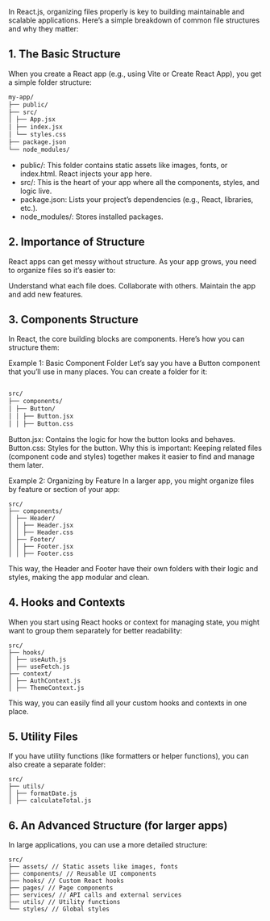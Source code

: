 In React.js, organizing files properly is key to building maintainable and scalable applications. Here’s a simple breakdown of common file structures and why they matter:

## 1. The Basic Structure
   When you create a React app (e.g., using Vite or Create React App), you get a simple folder structure:

```bash
my-app/
├── public/
├── src/
│ ├── App.jsx
│ ├── index.jsx
│ └── styles.css
├── package.json
└── node_modules/
```
- public/:  This folder contains static assets like images, fonts, or index.html. React injects your app here. <br>
- src/: This is the heart of your app where all the components, styles, and logic live. <br>
- package.json: Lists your project’s dependencies (e.g., React, libraries, etc.). <br>
- node_modules/: Stores installed packages.

## 2. Importance of Structure
   React apps can get messy without structure. As your app grows, you need to organize files so it’s easier to:

Understand what each file does.
Collaborate with others.
Maintain the app and add new features.

## 3. Components Structure
   In React, the core building blocks are components. Here’s how you can structure them:

Example 1: Basic Component Folder
Let’s say you have a Button component that you’ll use in many places. You can create a folder for it:

```bash

src/
├── components/
│ ├── Button/
│ │ ├── Button.jsx
│ │ ├── Button.css
```
Button.jsx: Contains the logic for how the button looks and behaves.
Button.css: Styles for the button.
Why this is important: Keeping related files (component code and styles) together makes it easier to find and manage them later.

Example 2: Organizing by Feature
In a larger app, you might organize files by feature or section of your app:

```
src/
├── components/
│ ├── Header/
│ │ ├── Header.jsx
│ │ ├── Header.css
│ ├── Footer/
│ │ ├── Footer.jsx
│ │ ├── Footer.css
```
This way, the Header and Footer have their own folders with their logic and styles, making the app modular and clean.

## 4. Hooks and Contexts
   When you start using React hooks or context for managing state, you might want to group them separately for better readability:

```
src/
├── hooks/
│ ├── useAuth.js
│ ├── useFetch.js
├── context/
│ ├── AuthContext.js
│ ├── ThemeContext.js
```
This way, you can easily find all your custom hooks and contexts in one place.

## 5. Utility Files
   If you have utility functions (like formatters or helper functions), you can also create a separate folder:

```
src/
├── utils/
│ ├── formatDate.js
│ ├── calculateTotal.js
```

## 6. An Advanced Structure (for larger apps)
   In large applications, you can use a more detailed structure:

```
src/
├── assets/ // Static assets like images, fonts
├── components/ // Reusable UI components
├── hooks/ // Custom React hooks
├── pages/ // Page components
├── services/ // API calls and external services
├── utils/ // Utility functions
└── styles/ // Global styles
```
